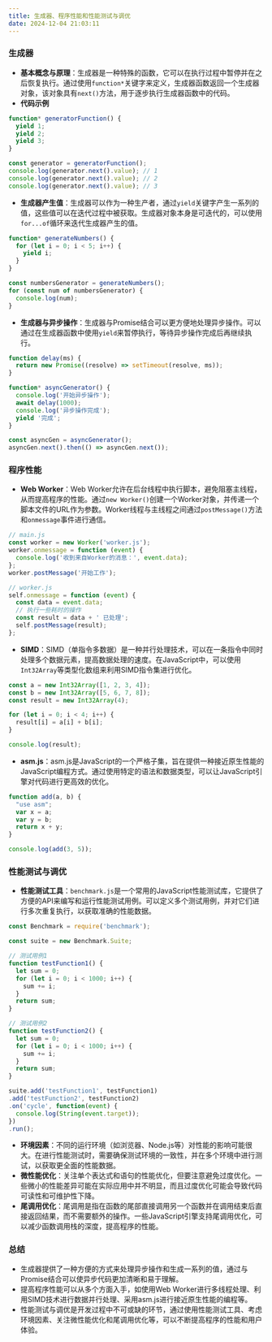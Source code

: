 ```yaml
---
title: 生成器、程序性能和性能测试与调优
date: 2024-12-04 21:03:11
---
```



### 生成器
- **基本概念与原理**：生成器是一种特殊的函数，它可以在执行过程中暂停并在之后恢复执行。通过使用`function*`关键字来定义，生成器函数返回一个生成器对象，该对象具有`next()`方法，用于逐步执行生成器函数中的代码。
- **代码示例**
```javascript
function* generatorFunction() {
  yield 1;
  yield 2;
  yield 3;
}

const generator = generatorFunction();
console.log(generator.next().value); // 1
console.log(generator.next().value); // 2
console.log(generator.next().value); // 3
```
- **生成器产生值**：生成器可以作为一种生产者，通过`yield`关键字产生一系列的值，这些值可以在迭代过程中被获取。生成器对象本身是可迭代的，可以使用`for...of`循环来迭代生成器产生的值。
```javascript
function* generateNumbers() {
  for (let i = 0; i < 5; i++) {
    yield i;
  }
}

const numbersGenerator = generateNumbers();
for (const num of numbersGenerator) {
  console.log(num);
}
```
- **生成器与异步操作**：生成器与Promise结合可以更方便地处理异步操作。可以通过在生成器函数中使用`yield`来暂停执行，等待异步操作完成后再继续执行。
```javascript
function delay(ms) {
  return new Promise((resolve) => setTimeout(resolve, ms));
}

function* asyncGenerator() {
  console.log('开始异步操作');
  await delay(1000);
  console.log('异步操作完成');
  yield '完成';
}

const asyncGen = asyncGenerator();
asyncGen.next().then(() => asyncGen.next());
```

### 程序性能
- **Web Worker**：Web Worker允许在后台线程中执行脚本，避免阻塞主线程，从而提高程序的性能。通过`new Worker()`创建一个Worker对象，并传递一个脚本文件的URL作为参数。Worker线程与主线程之间通过`postMessage()`方法和`onmessage`事件进行通信。
```javascript
// main.js
const worker = new Worker('worker.js');
worker.onmessage = function (event) {
  console.log('收到来自Worker的消息：', event.data);
};
worker.postMessage('开始工作');

// worker.js
self.onmessage = function (event) {
  const data = event.data;
  // 执行一些耗时的操作
  const result = data + ' 已处理';
  self.postMessage(result);
};
```
- **SIMD**：SIMD（单指令多数据）是一种并行处理技术，可以在一条指令中同时处理多个数据元素，提高数据处理的速度。在JavaScript中，可以使用`Int32Array`等类型化数组来利用SIMD指令集进行优化。
```javascript
const a = new Int32Array([1, 2, 3, 4]);
const b = new Int32Array([5, 6, 7, 8]);
const result = new Int32Array(4);

for (let i = 0; i < 4; i++) {
  result[i] = a[i] + b[i];
}

console.log(result);
```
- **asm.js**：asm.js是JavaScript的一个严格子集，旨在提供一种接近原生性能的JavaScript编程方式。通过使用特定的语法和数据类型，可以让JavaScript引擎对代码进行更高效的优化。
```javascript
function add(a, b) {
  "use asm";
  var x = a;
  var y = b;
  return x + y;
}

console.log(add(3, 5));
```

### 性能测试与调优
- **性能测试工具**：`benchmark.js`是一个常用的JavaScript性能测试库，它提供了方便的API来编写和运行性能测试用例。可以定义多个测试用例，并对它们进行多次重复执行，以获取准确的性能数据。
```javascript
const Benchmark = require('benchmark');

const suite = new Benchmark.Suite;

// 测试用例1
function testFunction1() {
  let sum = 0;
  for (let i = 0; i < 1000; i++) {
    sum += i;
  }
  return sum;
}

// 测试用例2
function testFunction2() {
  let sum = 0;
  for (let i = 0; i < 1000; i++) {
    sum += i;
  }
  return sum;
}

suite.add('testFunction1', testFunction1)
.add('testFunction2', testFunction2)
.on('cycle', function(event) {
  console.log(String(event.target));
})
.run();
```
- **环境因素**：不同的运行环境（如浏览器、Node.js等）对性能的影响可能很大。在进行性能测试时，需要确保测试环境的一致性，并在多个环境中进行测试，以获取更全面的性能数据。
- **微性能优化**：关注单个表达式和语句的性能优化，但要注意避免过度优化。一些微小的性能差异可能在实际应用中并不明显，而且过度优化可能会导致代码可读性和可维护性下降。
- **尾调用优化**：尾调用是指在函数的尾部直接调用另一个函数并在调用结束后直接返回结果，而不需要额外的操作。一些JavaScript引擎支持尾调用优化，可以减少函数调用栈的深度，提高程序的性能。

### 总结
- 生成器提供了一种方便的方式来处理异步操作和生成一系列的值，通过与Promise结合可以使异步代码更加清晰和易于理解。
- 提高程序性能可以从多个方面入手，如使用Web Worker进行多线程处理、利用SIMD技术进行数据并行处理、采用asm.js进行接近原生性能的编程等。
- 性能测试与调优是开发过程中不可或缺的环节，通过使用性能测试工具、考虑环境因素、关注微性能优化和尾调用优化等，可以不断提高程序的性能和用户体验。

